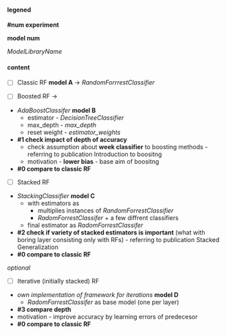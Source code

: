 
#### legened
**#num experiment**

**model num**

*ModelLibraryName*

#### content

- [ ]  Classic RF **model A** -> *RandomForrrestClassifier*

- [ ] Boosted RF -> 
- *AdaBoostClassifer* **model B**
	- estimator - *DecisionTreeClassifier* 
	- max_depth  - *max_depth*
	- reset weight - *estimator_weights*
- **#1 check impact of depth of accuracy**
	- check assumption about **week classifier** to boosting methods - referring to publication Introduction to boositng
	- motivation - **lower bias** - base aim of boositng
- **#0 compare to classic RF**

- [ ] Stacked RF
- *StackingClassifier* **model C**
	- with estimators as
		- multiplies instances of *RandomForrestClassifier*
		- *RadomForrestClassifer* + a few diffrent classifiers
	- final estimator as *RadomForrestClassifer*
- **#2 check if variety of stacked estimators is important** (what with boring layer consisting only with RFs) -  referring to publication Stacked Generalization
- **#0 compare to classic RF**

*optional*
- [ ] Iterative (initially stacked) RF
- *own implementation of framework for iterations* **model D**
	- *RadomForrestClassifer* as base model (one per layer)
- **#3 compare depth**
- motivation - improve accuracy by learning errors of predecesor
- **#0 compare to classic RF**